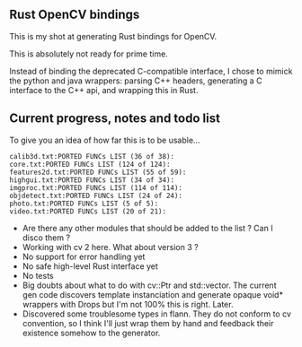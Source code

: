 ## Rust OpenCV bindings

This is my shot at generating Rust bindings for OpenCV.

This is absolutely not ready for prime time.

Instead of binding the deprecated C-compatible interface, I chose to mimick the
python and java wrappers: parsing C++ headers, generating a C interface to the 
C++ api, and wrapping this in Rust.

## Current progress, notes and todo list

To give you an idea of how far this is to be usable...

```
calib3d.txt:PORTED FUNCs LIST (36 of 38):
core.txt:PORTED FUNCs LIST (124 of 124):
features2d.txt:PORTED FUNCs LIST (55 of 59):
highgui.txt:PORTED FUNCs LIST (34 of 34):
imgproc.txt:PORTED FUNCs LIST (114 of 114):
objdetect.txt:PORTED FUNCs LIST (24 of 24):
photo.txt:PORTED FUNCs LIST (5 of 5):
video.txt:PORTED FUNCs LIST (20 of 21):
```

* Are there any other modules that should be added to the list ? Can I disco them ?
* Working with cv 2 here. What about version 3 ?
* No support for error handling yet
* No safe high-level Rust interface yet
* No tests
* Big doubts about what to do with cv::Ptr and std::vector. The current gen code
  discovers template instanciation and generate opaque void* wrappers with Drops
  but I'm not 100% this is right. Later.
* Discovered some troublesome types in flann. They do not conform to
  cv convention, so I think I'll just wrap them by hand and feedback their
  existence somehow to the generator.
